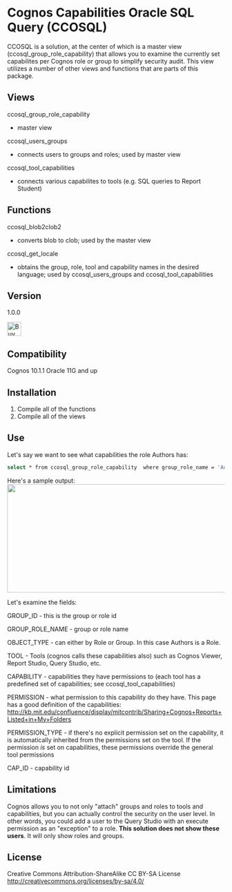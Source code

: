 # Cognos Capabilities Oracle SQL Query (CCOSQL)

CCOSQL is a solution, at the center of which is a master view (ccosql_group_role_capability) that allows you to examine the currently set capabilites per Cognos role or group to simplify security audit. This view utilizes a number of other views and functions that are parts of this package.


Views
----
ccosql_group_role_capability 
- master view

ccosql_users_groups 
- connects users to groups and roles; used by master view

ccosql_tool_capabilities 
- connects various capabilites to tools (e.g. SQL queries to Report Student)


Functions
----
ccosql_blob2clob2 
- converts blob to clob; used by the master view

ccosql_get_locale 
- obtains the group, role, tool and capability names in the desired language; used by ccosql_users_groups and ccosql_tool_capabilities



## Version
1.0.0

<a href='https://ko-fi.com/A636G5' target='_blank'><img height='32' style='border:0px;height:32px;' src='https://az743702.vo.msecnd.net/cdn/kofi1.png?v=a' border='0' alt='Buy Me a Coffee at ko-fi.com' /></a>


## Compatibility
Cognos 10.1.1
Oracle 11G and up


## Installation

1. Compile all of the functions
2. Compile all of the views



## Use

Let's say we want to see what capabilities the role Authors has:


```sh
select * from ccosql_group_role_capability  where group_role_name = 'Authors'
```

Here's a sample output:
<img src="https://lh3.googleusercontent.com/-jLts8PUGEs0/Vwp_G80z3xI/AAAAAAAAQSo/cH7ojbKB64g/s0/mstsc_2016-04-10_12-27-57.png
" width="601" height="251">

Let's examine the fields:

GROUP_ID - this is the group or role id

GROUP_ROLE_NAME - group or role name

OBJECT_TYPE - can either by Role or Group. In this case Authors is a Role.

TOOL - Tools (cognos calls these capabilities also) such as Cognos Viewer, Report Studio, Query Studio, etc.

CAPABILITY - capabilities they have permissions to (each tool has a predefined set of capabilities; see ccosql_tool_capabilities)

PERMISSION - what permission to this capability do they have. This page has a good definition of the capabilities: 
http://kb.mit.edu/confluence/display/mitcontrib/Sharing+Cognos+Reports+Listed+in+My+Folders

PERMISSION_TYPE - if there's no explicit permission set on the capability, it is automatically inherited from the permissions set on the tool. If the permission *is* set on capabilities, these permissions override the general tool permissions

CAP_ID - capability id


## Limitations

Cognos allows you to not only "attach" groups and roles to tools and capabilities, but you can actually control the security on the user level. In other words, you could add a user to the Query Studio with an execute permission as an "exception" to a role. **This solution does not show these users**. It will only show roles and groups.



License
----

Creative Commons Attribution-ShareAlike CC BY-SA License
http://creativecommons.org/licenses/by-sa/4.0/